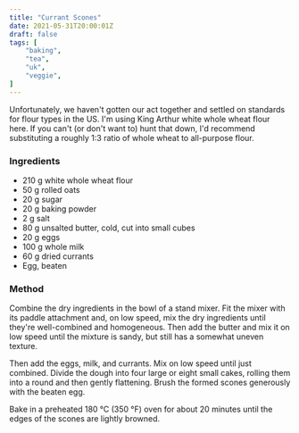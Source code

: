```yaml
---
title: "Currant Scones"
date: 2021-05-31T20:00:01Z
draft: false
tags: [
    "baking",
    "tea",
    "uk",
    "veggie",
]
---
```


Unfortunately, we haven't gotten our act together and settled on standards for flour types in the US. I'm using King Arthur white whole wheat flour here. If you can't (or don't want to) hunt that down, I'd recommend substituting a roughly 1:3 ratio of whole wheat to all-purpose flour. 

### Ingredients

* 210 g white whole wheat flour
* 50 g rolled oats
* 20 g sugar
* 20 g baking powder
* 2 g salt
* 80 g unsalted butter, cold, cut into small cubes
* 20 g eggs
* 100 g whole milk
* 60 g dried currants
* Egg, beaten

### Method

Combine the dry ingredients in the bowl of a stand mixer. Fit the mixer with its paddle attachment and, on low speed, mix the dry ingredients until they're well-combined and homogeneous. Then add the butter and mix it on low speed until the mixture is sandy, but still has a somewhat uneven texture.

Then add the eggs, milk, and currants. Mix on low speed until just combined. Divide the dough into four large or eight small cakes, rolling them into a round and then gently flattening. Brush the formed scones generously with the beaten egg.

Bake in a preheated 180 °C (350 °F) oven for about 20 minutes until the edges of the scones are lightly browned.

